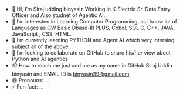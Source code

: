- 👋 Hi, I’m Siraj udding binyasin Working in K-Electric Sr. Data Entry Officer and Also studnet of Agentic AI.
- 👀 I’m interested in Learning Computer Programming, as i know lot of Languages as GW Basic Dbase-III PLUS, Cobol, SQL C, C++, JAVA, JavaScript , CSS, HTML.
- 🌱 I’m currently learning  PYTHON and Agent AI which very intersing subject all of the above.
- 💞️ I’m looking to collaborate on GitHub to share his/her view about Python and AI agentics
- 📫 How to reach me just add me as my name in GitHub Siraj Uddin binyasin and EMAIL ID is binyasin39@gmail.com
- 😄 Pronouns: ...
- ⚡ Fun fact: ...

<!---
binyasin/binyasin is a ✨ special ✨ repository because its `README.md` (this file) appears on your GitHub profile.
You can click the Preview link to take a look at your changes.
--->
